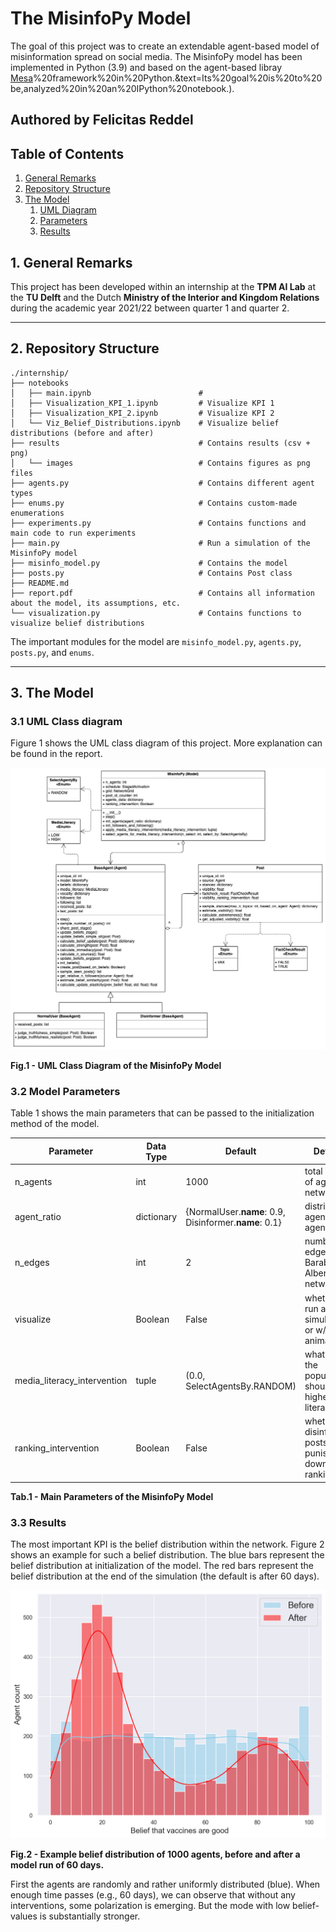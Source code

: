 # The MisinfoPy Model

The goal of this project was to create an extendable agent-based model of misinformation spread on social media. The MisinfoPy model has been implemented in Python (3.9) and based on the agent-based libray [Mesa](https://mesa.readthedocs.io/en/master/#:~:text=Mesa%20is%20an%20Apache2%20licensed,or%20ABM)%20framework%20in%20Python.&text=Its%20goal%20is%20to%20be,analyzed%20in%20an%20IPython%20notebook.). 


## Authored by Felicitas Reddel




## Table of Contents
1. [General Remarks](#1-general-remarks)
2. [Repository Structure](#2-repository-structure)
3. [The Model](#3-the-model)
   1. [UML Diagram](#31-uml-class-diagram)
   2. [Parameters](#32-model-parameters)
   3. [Results](#33-results)

    

## 1. General Remarks

This project has been developed within an internship at the **TPM AI Lab** at the **TU Delft** and the Dutch **Ministry of the Interior and Kingdom Relations** during the academic year 2021/22 between quarter 1 and quarter 2.


---
## 2. Repository Structure

```
./internship/
├── notebooks
│   ├── main.ipynb                        #  
│   ├── Visualization_KPI_1.ipynb         # Visualize KPI 1
│   ├── Visualization_KPI_2.ipynb         # Visualize KPI 2
│   └── Viz_Belief_Distributions.ipynb    # Visualize belief distributions (before and after)
├── results                               # Contains results (csv + png)
│   └── images                            # Contains figures as png files
├── agents.py                             # Contains different agent types
├── enums.py                              # Contains custom-made enumerations
├── experiments.py                        # Contains functions and main code to run experiments
├── main.py                               # Run a simulation of the MisinfoPy model
├── misinfo_model.py                      # Contains the model
├── posts.py                              # Contains Post class
├── README.md          
├── report.pdf                            # Contains all information about the model, its assumptions, etc.
└── visualization.py                      # Contains functions to visualize belief distributions      
```

The important modules for the model are `misinfo_model.py`, `agents.py`, `posts.py`, and `enums`.

---
## 3. The Model

### 3.1 UML Class diagram 

Figure 1 shows the UML class diagram of this project. More explanation can be found in the report.


![image info](images/UML.png)
<figcaption ><b>Fig.1 - UML Class Diagram of the MisinfoPy Model</b></figcaption>




### 3.2 Model Parameters

Table 1 shows the main parameters that can be passed to the initialization method of the model.

| Parameter                   | Data Type  | Default                                                  | Definition                                                     |
|-----------------------------|------------|----------------------------------------------------------|----------------------------------------------------------------|
| n_agents                    | int        | 1000                                                     | total number of agents in network                                    |
| agent_ratio                 | dictionary | {NormalUser.__name__: 0.9,<br> Disinformer.__name__: 0.1} | distribution of agents by agent types                                    |
| n_edges                     | int        | 2                                                        | number of edges for Barabasi Albert network                    |
| visualize                   | Boolean    | False                                                    | whether to run a simulation w/ or w/o an animation             |
| media_literacy_intervention | tuple      | (0.0, SelectAgentsBy.RANDOM)                             | what part of the population should get a higher media literacy |
| ranking_intervention        | Boolean    | False                                                    | whether disinformation posts get punished via down-ranking     |
<figcaption ><b>Tab.1 - Main Parameters of the MisinfoPy Model</b></figcaption>


### 3.3 Results

The most important KPI is the belief distribution within the network. Figure 2 shows an example for such a belief distribution. The blue bars represent the belief distribution at initialization of the model. The red bars represent the belief distribution at the end of the simulation (the default is after 60 days).


![image info](results/images/validation_media_literacy.png)
<figcaption ><b>Fig.2 - Example belief distribution of 1000 agents, before and after a model run of 60 days.</b></figcaption>

First the agents are randomly and rather uniformly distributed (blue). When enough time passes (e.g., 60 days), we can observe that without any interventions, some polarization is emerging. But the mode with low belief-values is substantially stronger.



